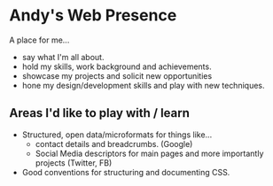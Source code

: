 # Andy's Web Presence

A place for me...

- say what I'm all about.
- hold my skills, work background and achievements.
- showcase my projects and solicit new opportunities
- hone my design/development skills and play with new techniques.


## Areas I'd like to play with / learn

- Structured, open data/microformats for things like...
  - contact details and breadcrumbs. (Google)
  - Social Media descriptors for main pages and more importantly projects (Twitter, FB)
- Good conventions for structuring and documenting CSS. 
